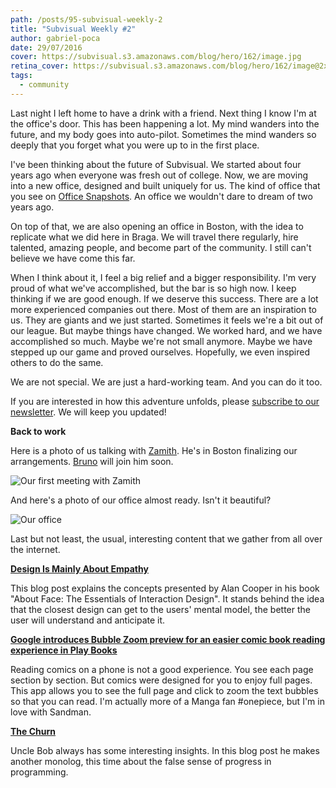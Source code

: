 ```yaml
---
path: /posts/95-subvisual-weekly-2
title: "Subvisual Weekly #2"
author: gabriel-poca
date: 29/07/2016
cover: https://subvisual.s3.amazonaws.com/blog/hero/162/image.jpg
retina_cover: https://subvisual.s3.amazonaws.com/blog/hero/162/image@2x.jpg
tags:
  - community
---
```


Last night I left home to have a drink with a friend. Next thing I know I'm at the office's door. This has been happening a lot. My mind wanders into the future, and my body goes into auto-pilot. Sometimes the mind wanders so deeply that you forget what you were up to in the first place.

I've been thinking about the future of Subvisual. We started about four years ago when everyone was fresh out of college. Now, we are moving into a new office, designed and built uniquely for us. The kind of office that you see on [Office Snapshots][officesnapshots]. An office we wouldn't dare to dream of two years ago. 

On top of that, we are also opening an office in Boston, with the idea to replicate what we did here in Braga. We will travel there regularly, hire talented, amazing people, and become part of the community. I still can't believe we have come this far.

When I think about it, I feel a big relief and a bigger responsibility. I'm very proud of what we've accomplished, but the bar is so high now. I keep thinking if we are good enough. If we deserve this success. There are a lot more experienced companies out there. Most of them are an inspiration to us. They are giants and we just started. Sometimes it feels we're a bit out of our league. But maybe things have changed. We worked hard, and we have accomplished so much. Maybe we're not small anymore. Maybe we have stepped up our game and proved ourselves. Hopefully, we even inspired others to do the same. 

We are not special. We are just a hard-working team. And you can do it too.

If you are interested in how this adventure unfolds, please [subscribe to our newsletter](http://subvisual.us5.list-manage1.com/subscribe?u=79f7816bac08905f81c1a8689&id=f8b8f31221). We will keep you updated!

**Back to work**

Here is a photo of us talking with [Zamith](https://twitter.com/zamith). He's in Boston finalizing our arrangements. [Bruno](https://twitter.com/azevedo_252) will join him soon.

![Our first meeting with Zamith](https://subvisual.s3.amazonaws.com/blog/post_image/138/image-1469796503977.jpg)

And here's a photo of our office almost ready. Isn't it beautiful?

![Our office](https://subvisual.s3.amazonaws.com/blog/post_image/139/image-1469796581448.jpg)

Last but not least, the usual, interesting content that we gather from all over the internet.

**[Design Is Mainly About Empathy][design-empathy]**

This blog post explains the concepts presented by Alan Cooper in his book "About Face: The Essentials of Interaction Design". It stands behind the idea that the closest design can get to the users' mental model, the better the user will understand and anticipate it.

**[Google introduces Bubble Zoom preview for an easier comic book reading experience in Play Books][bubble-zoom]**

Reading comics on a phone is not a good experience. You see each page section by section. But comics were designed for you to enjoy full pages. This app allows you to see the full page and click to zoom the text bubbles so that you can read. I'm actually more of a Manga fan #onepiece, but I'm in love with Sandman.

**[The Churn][churn]**

Uncle Bob always has some interesting insights. In this blog post he makes another monolog, this time about the false sense of progress in programming.

[churn]: http://blog.cleancoder.com/uncle-bob/2016/07/27/TheChurn.html
[officesnapshots]: https://officesnapshots.com/
[design-empathy]:https://trackchanges.postlight.com/design-is-mainly-about-empathy-c9d51ccb208a#.gd8gm1xqi
[bubble-zoom]: http://www.androidpolice.com/2016/07/21/google-introduces-bubble-zoom-preview-easier-comic-book-reading-experience-play-books-apk-download/
